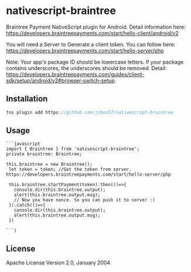 # nativescript-braintree

Braintree Payment NativeScript plugin for Android. Detail information here: https://developers.braintreepayments.com/start/hello-client/android/v2

You will need a Server to Generate a client token. You can follow here:
https://developers.braintreepayments.com/start/hello-server/php 

Note: Your app's package ID should be lowercase letters. If your package contains underscores, the underscores should be removed. Detail: https://developers.braintreepayments.com/guides/client-sdk/setup/android/v2#browser-switch-setup

## Installation


```javascript
tns plugin add https://github.com/jibon57/nativescript-braintree
```

## Usage 
	
	```javascript
    import { Braintree } from 'nativescript-braintree';
    private braintree: Braintree;

    this.braintree = new Braintree();
     let token = token; //Get the token from server. https://developers.braintreepayments.com/start/hello-server/php

     this.braintree.startPayment(token).then(()=>{
       console.dir(this.braintree.output);
       alert(this.braintree.output.msg);
       // Now you have nonce. So you can push it to server :)
     }).catch(()=>{
       console.dir(this.braintree.output);
       alert(this.braintree.output.msg);
     })

    ```)
    
## License

Apache License Version 2.0, January 2004
